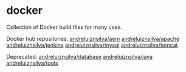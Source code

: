 docker
======

Collection of Docker build files for many uses.

Docker hub repositories:
[andreluiznsilva/aem](https://registry.hub.docker.com/u/andreluiznsilva/aem)
[andreluiznsilva/apache](https://registry.hub.docker.com/u/andreluiznsilva/apache)
[andreluiznsilva/jenkins](https://registry.hub.docker.com/u/andreluiznsilva/mysql)
[andreluiznsilva/mysql](https://registry.hub.docker.com/u/andreluiznsilva/mysql)
[andreluiznsilva/tomcat](https://registry.hub.docker.com/u/andreluiznsilva/tomcat)

Deprecated:
[andreluiznsilva/database](https://registry.hub.docker.com/u/andreluiznsilva/database)
[andreluiznsilva/java](https://registry.hub.docker.com/u/andreluiznsilva/java)
[andreluiznsilva/tools](https://registry.hub.docker.com/u/andreluiznsilva/tools)
